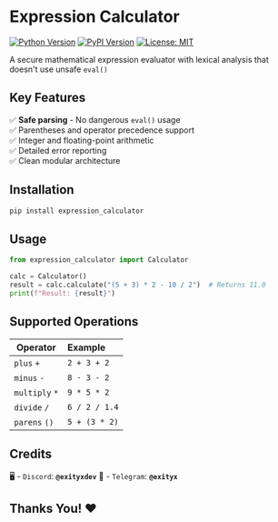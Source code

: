 # Expression Calculator

[![Python Version](https://img.shields.io/badge/python-3.8%2B-blue)](https://www.python.org/)
[![PyPI Version](https://img.shields.io/pypi/v/expression-calculator)](https://pypi.org/project/expression-calculator/)
[![License: MIT](https://img.shields.io/badge/License-MIT-yellow.svg)](https://opensource.org/licenses/MIT)

A secure mathematical expression evaluator with lexical analysis that doesn't use unsafe `eval()`

## Key Features

✅ **Safe parsing** - No dangerous `eval()` usage  
✅ Parentheses and operator precedence support  
✅ Integer and floating-point arithmetic  
✅ Detailed error reporting  
✅ Clean modular architecture  

## Installation

```bash
pip install expression_calculator
```

## Usage
```python
from expression_calculator import Calculator

calc = Calculator()
result = calc.calculate("(5 + 3) * 2 - 10 / 2")  # Returns 11.0
print(f"Result: {result}")
```
## Supported Operations

| Operator | Example |
|----------|:--------|
|  `plus` `+`  | `2 + 3 + 2`  |
| `minus` `-` | `8 - 3 - 2` |
| `multiply` `*` | `9 * 5 * 2` |
| `divide` `/` | `6 / 2 / 1.4` |
| `parens` `()` | `5 + (3 * 2)`|

## Credits
🖥 - `Discord`: **`@exityxdev`**
📱 - `Telegram`: **`@exityx`**

## Thanks You! ❤
